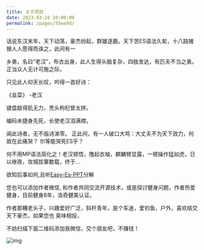 ```yaml
---
title: 关于项目
date: 2023-03-18 10:00:00
permalink: /pages/55wa9d/
---
```


话说东汉末年，天下动荡，豪杰纷起，群雄逐鹿。天下苦ES语法久矣，十八路猪猴人人愿得而诛之，此间有一

乡勇，名曰“老汉”，布衣出身，此人生得头脑复杂，四肢发达，有匹夫不当之勇。 正当众人无计可施之际，

只见此人仰天长叹，吟得一首好诗：


《韭菜》 
		-老汉

键盘敲得肌无力，秃头枸杞曾太拼。

编码未捷身先死，长使老汉泪满襟。


闻此诗者，无不临诗涕零。 正此间，有一人破口大骂：大丈夫不为天下效力，何故在此痛哭？ 尔等能哭死ES乎？ 

何不用MP语法简化之！老汉顿悟，撸起衣袖，麒麟臂显露，一顿操作猛如虎，日以继夜，攻城拔寨数载，终于...

欲知后事如何,且听[Easy-Es-PPT](https://iknow.hs.net/d3b1d387-bc73-4fb1-ac11-ffa2859e0782.pptx)分解

您也可以添加作者微信, 和作者共同交流开源技术，或是探讨健身问题，作者热爱健身，目前健身8年，洛奇健美认证。

作者那糟老头子，兴趣爱好广泛，斜杆青年，是个车迷，爱钓鱼，户外，喜欢结交天下豪杰，如果您也 臭味相投，

不妨扫描下面二维码添加我微信，交个朋友吧，不赚钱！

![img](/img/wx.png)